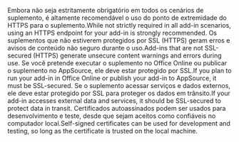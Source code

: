 <span data-ttu-id="819c6-101">Embora não seja estritamente obrigatório em todos os cenários de suplemento, é altamente recomendável o uso do ponto de extremidade do HTTPS para o suplemento.</span><span class="sxs-lookup"><span data-stu-id="819c6-101">While not strictly required in all add-in scenarios, using an HTTPS endpoint for your add-in is strongly recommended.</span></span> <span data-ttu-id="819c6-102">Os suplementos que não estiverem protegidos por SSL (HTTPS) geram erros e avisos de conteúdo não seguro durante o uso.</span><span class="sxs-lookup"><span data-stu-id="819c6-102">Add-ins that are not SSL-secured (HTTPS) generate unsecure content warnings and errors during use.</span></span> <span data-ttu-id="819c6-103">Se você pretende executar o suplemento no Office Online ou publicar o suplemento no AppSource, ele deve estar protegido por SSL.</span><span class="sxs-lookup"><span data-stu-id="819c6-103">If you plan to run your add-in in Office Online or publish your add-in to AppSource, it must be SSL-secured.</span></span> <span data-ttu-id="819c6-104">Se o suplemento acessar serviços e dados externos, ele deve estar protegido por SSL para proteger os dados em trânsito.</span><span class="sxs-lookup"><span data-stu-id="819c6-104">If your add-in accesses external data and services, it should be SSL-secured to protect data in transit.</span></span> <span data-ttu-id="819c6-105">Certificados autoassinados podem ser usados para desenvolvimento e teste, desde que sejam aceitos como confiáveis no computador local.</span><span class="sxs-lookup"><span data-stu-id="819c6-105">Self-signed certificates can be used for development and testing, so long as the certificate is trusted on the local machine.</span></span>

